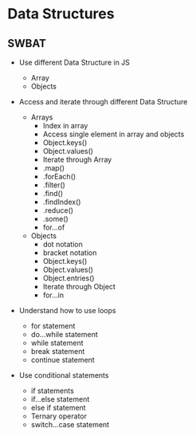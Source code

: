 # Data Structures 
## SWBAT

- Use different Data Structure in JS
    - Array
    - Objects 

- Access and iterate through different Data Structure
    - Arrays
        - Index in array
        - Access single element in array and objects
        - Object.keys()
        - Object.values()
        - Iterate through Array
        - .map()
        - .forEach()
        - .filter()
        - .find()
        - .findIndex()
        - .reduce()
        - .some()
        - for…of
    - Objects
        - dot notation 
        - bracket notation
        - Object.keys()
        - Object.values()
        - Object.entries()
        - Iterate through Object
        - for…in

- Understand how to use loops
    - for statement
    - do…while statement
    - while statement
    - break statement
    - continue statement
        
- Use conditional statements
    - if statements
    - if…else statement
    - else if statement
    - Ternary operator
    - switch…case statement

